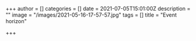 +++
author = []
categories = []
date = 2021-07-05T15:01:00Z
description = ""
image = "/images/2021-05-16-17-57-57.jpg"
tags = []
title = "Event horizon"

+++
